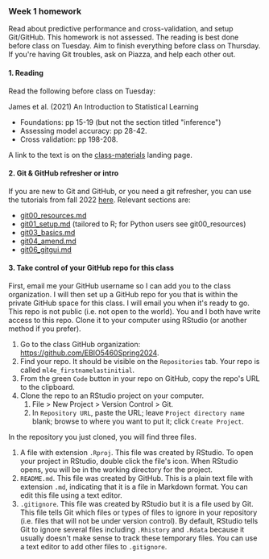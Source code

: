### Week 1 homework

Read about predictive performance and cross-validation, and setup Git/GitHub. This homework is not assessed. The reading is best done before class on Tuesday. Aim to finish everything before class on Thursday. If you're having Git troubles, ask on Piazza, and help each other out.



#### 1. Reading

Read the following before class on Tuesday:

James et al. (2021) An Introduction to Statistical Learning

* Foundations: pp 15-19 (but not the section titled "inference")
* Assessing model accuracy: pp 28-42.
* Cross validation: pp 198-208.

A link to the text is on the [class-materials](https://github.com/EBIO5460Spring2024/class-materials) landing page.



#### 2. Git & GitHub refresher or intro

If you are new to Git and GitHub, or you need a git refresher, you can use the tutorials from fall 2022 [here](https://github.com/EBIO5460Fall2022/class-materials/tree/main/skills_tutorials). Relevant sections are:

* [git00_resources.md](https://github.com/EBIO5460Fall2022/class-materials/blob/main/skills_tutorials/git00_resources.md)
* [git01_setup.md](https://github.com/EBIO5460Fall2022/class-materials/blob/main/skills_tutorials/git01_setup.md) (tailored to R; for Python users see git00_resources)
* [git03_basics.md](https://github.com/EBIO5460Fall2022/class-materials/blob/main/skills_tutorials/git03_basics.md)
* [git04_amend.md](https://github.com/EBIO5460Fall2022/class-materials/blob/main/skills_tutorials/git04_amend.md)
* [git06_gitgui.md](https://github.com/EBIO5460Fall2022/class-materials/blob/main/skills_tutorials/git06_gitgui.md)




#### 3. Take control of your GitHub repo for this class

First, email me your GitHub username so I can add you to the class organization. I will then set up a GitHub repo for you that is within the private GitHub space for this class. I will email you when it's ready to go. This repo is not public (i.e. not open to the world). You and I both have write access to this repo. Clone it to your computer using RStudio (or another method if you prefer).

1. Go to the class GitHub organization: https://github.com/EBIO5460Spring2024.
2. Find your repo. It should be visible on the `Repositories` tab. Your repo is called `ml4e_firstnamelastinitial`.
3. From the green `Code` button in your repo on GitHub, copy the repo's URL to the clipboard.
4. Clone the repo to an RStudio project on your computer.
   1. File > New Project > Version Control > Git.
   2. In `Repository URL`, paste the URL; leave `Project directory name` blank; browse to where you want to put it; click `Create Project`.


In the repository you just cloned, you will find three files.

1. A file with extension `.Rproj`. This file was created by RStudio. To open your project in RStudio, double click the file's icon. When RStudio opens, you will be in the working directory for the project.
2. `README.md`. This file was created by GitHub. This is a plain text file with extension `.md`, indicating that it is a file in Markdown format. You can edit this file using a text editor.
3. `.gitignore`. This file was created by RStudio but it is a file used by Git. This file tells Git which files or types of files to ignore in your repository (i.e. files that will not be under version control). By default, RStudio tells Git to ignore several files including `.Rhistory` and `.Rdata` because it usually doesn't make sense to track these temporary files. You can use a text editor to add other files to `.gitignore`.
